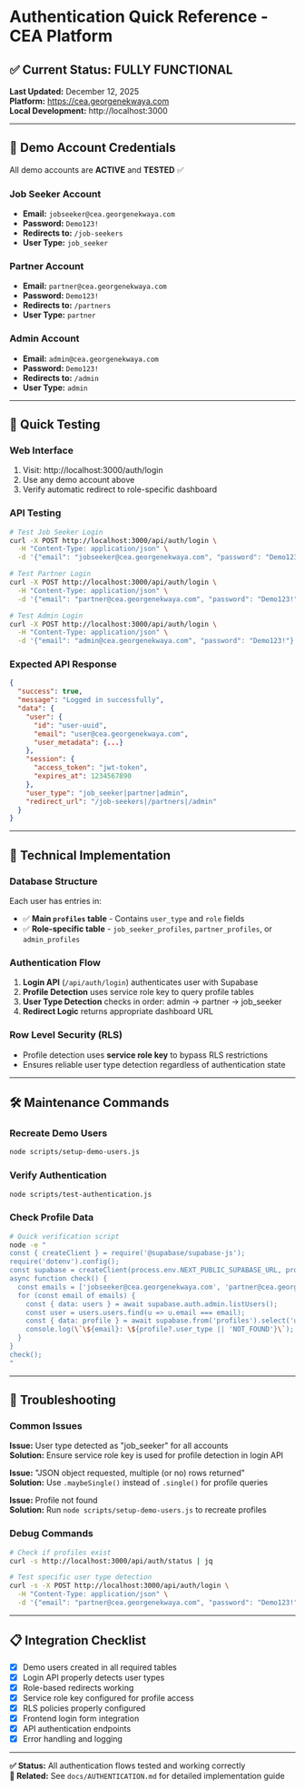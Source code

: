 # Authentication Quick Reference - CEA Platform

## ✅ Current Status: FULLY FUNCTIONAL
**Last Updated:** December 12, 2025  
**Platform:** https://cea.georgenekwaya.com  
**Local Development:** http://localhost:3000

---

## 🔐 Demo Account Credentials

All demo accounts are **ACTIVE** and **TESTED** ✅

### Job Seeker Account
- **Email:** `jobseeker@cea.georgenekwaya.com`
- **Password:** `Demo123!`
- **Redirects to:** `/job-seekers`
- **User Type:** `job_seeker`

### Partner Account  
- **Email:** `partner@cea.georgenekwaya.com`
- **Password:** `Demo123!`
- **Redirects to:** `/partners`
- **User Type:** `partner`

### Admin Account
- **Email:** `admin@cea.georgenekwaya.com`
- **Password:** `Demo123!`
- **Redirects to:** `/admin`
- **User Type:** `admin`

---

## 🚀 Quick Testing

### Web Interface
1. Visit: http://localhost:3000/auth/login
2. Use any demo account above
3. Verify automatic redirect to role-specific dashboard

### API Testing
```bash
# Test Job Seeker Login
curl -X POST http://localhost:3000/api/auth/login \
  -H "Content-Type: application/json" \
  -d '{"email": "jobseeker@cea.georgenekwaya.com", "password": "Demo123!"}'

# Test Partner Login  
curl -X POST http://localhost:3000/api/auth/login \
  -H "Content-Type: application/json" \
  -d '{"email": "partner@cea.georgenekwaya.com", "password": "Demo123!"}'

# Test Admin Login
curl -X POST http://localhost:3000/api/auth/login \
  -H "Content-Type: application/json" \
  -d '{"email": "admin@cea.georgenekwaya.com", "password": "Demo123!"}'
```

### Expected API Response
```json
{
  "success": true,
  "message": "Logged in successfully",
  "data": {
    "user": {
      "id": "user-uuid",
      "email": "user@cea.georgenekwaya.com",
      "user_metadata": {...}
    },
    "session": {
      "access_token": "jwt-token",
      "expires_at": 1234567890
    },
    "user_type": "job_seeker|partner|admin",
    "redirect_url": "/job-seekers|/partners|/admin"
  }
}
```

---

## 🔧 Technical Implementation

### Database Structure
Each user has entries in:
- ✅ **Main `profiles` table** - Contains `user_type` and `role` fields
- ✅ **Role-specific table** - `job_seeker_profiles`, `partner_profiles`, or `admin_profiles`

### Authentication Flow
1. **Login API** (`/api/auth/login`) authenticates user with Supabase
2. **Profile Detection** uses service role key to query profile tables
3. **User Type Detection** checks in order: admin → partner → job_seeker
4. **Redirect Logic** returns appropriate dashboard URL

### Row Level Security (RLS)
- Profile detection uses **service role key** to bypass RLS restrictions
- Ensures reliable user type detection regardless of authentication state

---

## 🛠️ Maintenance Commands

### Recreate Demo Users
```bash
node scripts/setup-demo-users.js
```

### Verify Authentication
```bash
node scripts/test-authentication.js
```

### Check Profile Data
```bash
# Quick verification script
node -e "
const { createClient } = require('@supabase/supabase-js');
require('dotenv').config();
const supabase = createClient(process.env.NEXT_PUBLIC_SUPABASE_URL, process.env.SUPABASE_SERVICE_ROLE_KEY);
async function check() {
  const emails = ['jobseeker@cea.georgenekwaya.com', 'partner@cea.georgenekwaya.com', 'admin@cea.georgenekwaya.com'];
  for (const email of emails) {
    const { data: users } = await supabase.auth.admin.listUsers();
    const user = users.users.find(u => u.email === email);
    const { data: profile } = await supabase.from('profiles').select('user_type').eq('id', user.id).single();
    console.log(\`\${email}: \${profile?.user_type || 'NOT_FOUND'}\`);
  }
}
check();
"
```

---

## 🐛 Troubleshooting

### Common Issues

**Issue:** User type detected as "job_seeker" for all accounts  
**Solution:** Ensure service role key is used for profile detection in login API

**Issue:** "JSON object requested, multiple (or no) rows returned"  
**Solution:** Use `.maybeSingle()` instead of `.single()` for profile queries

**Issue:** Profile not found  
**Solution:** Run `node scripts/setup-demo-users.js` to recreate profiles

### Debug Commands
```bash
# Check if profiles exist
curl -s http://localhost:3000/api/auth/status | jq

# Test specific user type detection
curl -s -X POST http://localhost:3000/api/auth/login \
  -H "Content-Type: application/json" \
  -d '{"email": "partner@cea.georgenekwaya.com", "password": "Demo123!"}' | jq '.data.user_type'
```

---

## 📋 Integration Checklist

- [x] Demo users created in all required tables
- [x] Login API properly detects user types  
- [x] Role-based redirects working
- [x] Service role key configured for profile access
- [x] RLS policies properly configured
- [x] Frontend login form integration
- [x] API authentication endpoints
- [x] Error handling and logging

---

**✅ Status:** All authentication flows tested and working correctly  
**🔗 Related:** See `docs/AUTHENTICATION.md` for detailed implementation guide 